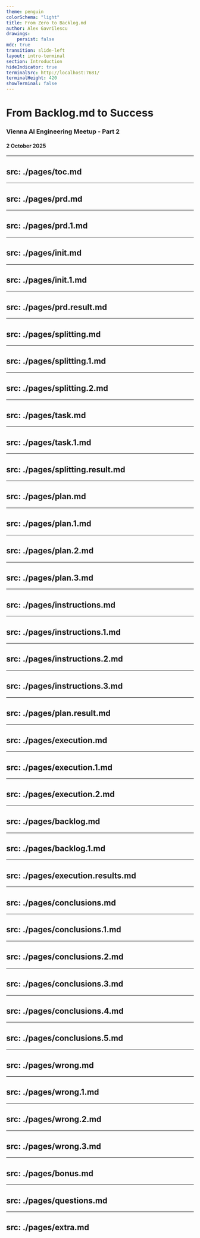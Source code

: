 ```yaml
---
theme: penguin
colorSchema: "light"
title: From Zero to Backlog.md
author: Alex Gavrilescu
drawings:
    persist: false
mdc: true
transition: slide-left
layout: intro-terminal
section: Introduction
hideIndicator: true
terminalSrc: http://localhost:7681/
terminalHeight: 420
showTerminal: false
---
```


# From Backlog.md to Success

### Vienna AI Engineering Meetup - Part 2

#### 2 October 2025

---
src: ./pages/toc.md
---

---
src: ./pages/prd.md
---

---
src: ./pages/prd.1.md
---

---
src: ./pages/init.md
---

---
src: ./pages/init.1.md
---

---
src: ./pages/prd.result.md
---

---
src: ./pages/splitting.md
---

---
src: ./pages/splitting.1.md
---

---
src: ./pages/splitting.2.md
---

---
src: ./pages/task.md
---

---
src: ./pages/task.1.md
---

---
src: ./pages/splitting.result.md
---

---
src: ./pages/plan.md
---

---
src: ./pages/plan.1.md
---

---
src: ./pages/plan.2.md
---

---
src: ./pages/plan.3.md
---

---
src: ./pages/instructions.md
---

---
src: ./pages/instructions.1.md
---

---
src: ./pages/instructions.2.md
---

---
src: ./pages/instructions.3.md
---

---
src: ./pages/plan.result.md
---

---
src: ./pages/execution.md
---

---
src: ./pages/execution.1.md
---

---
src: ./pages/execution.2.md
---

---
src: ./pages/backlog.md
---

---
src: ./pages/backlog.1.md
---

---
src: ./pages/execution.results.md
---

---
src: ./pages/conclusions.md
---

---
src: ./pages/conclusions.1.md
---

---
src: ./pages/conclusions.2.md
---

---
src: ./pages/conclusions.3.md
---

---
src: ./pages/conclusions.4.md
---

---
src: ./pages/conclusions.5.md
---

---
src: ./pages/wrong.md
---

---
src: ./pages/wrong.1.md
---

---
src: ./pages/wrong.2.md
---

---
src: ./pages/wrong.3.md
---

---
src: ./pages/bonus.md
---

---
src: ./pages/questions.md
---

---
src: ./pages/extra.md
---
